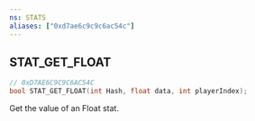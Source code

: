 ```yaml
---
ns: STATS
aliases: ["0xd7ae6c9c9c6ac54c"]
---
```

## STAT_GET_FLOAT

```c
// 0xD7AE6C9C9C6AC54C
bool STAT_GET_FLOAT(int Hash, float data, int playerIndex);
```

Get the value of an Float stat.

